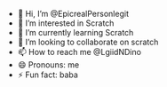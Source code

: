 - 👋 Hi, I’m @EpicrealPersonlegit
- 👀 I’m interested in Scratch 
- 🌱 I’m currently learning Scratch 
- 💞️ I’m looking to collaborate on scratch 
- 📫 How to reach me @LgiidNDino
- 😄 Pronouns: me
- ⚡ Fun fact: baba

<!---
EpicrealPersonlegit/EpicrealPersonlegit is a ✨ special ✨ repository because its `README.md` (this file) appears on your GitHub profile.
You can click the Preview link to take a look at your changes.
--->
